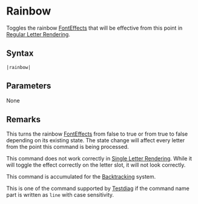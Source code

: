 # Rainbow

Toggles the rainbow [FontEffects](../../Related%20Systems/FontEffects.md) that will be effective from this point in [Regular Letter Rendering](../../Letter%20Rendering%20Methods/Regular%20Letter%20Rendering.md).

## Syntax

````
|rainbow|
````

## Parameters

None

## Remarks

This turns the rainbow [FontEffects](../../Related%20Systems/FontEffects.md) from false to true or from true to false depending on its existing state. The state change will affect every letter from the point this command is being processed.

This command does not work correctly in [Single Letter Rendering](../../Letter%20Rendering%20Methods/Single%20Letter%20Rendering.md). While it will toggle the effect correctly on the letter slot, it will not look correctly.

This command is accumulated for the [Backtracking](../../Related%20Systems/Backtracking.md) system.

This is one of the command supported by [Testdiag](Testdiag.md) if the command name part is written as `line` with case sensitivity.
